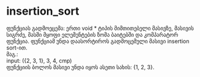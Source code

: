 # insertion_sort    
 ფუნქციას გადმოეცემა: ერთი void * ტიპის მიმთითებელი მასივზე, მასივის სიგრძე, მასში მყოფი ელემენტების ზომა ბაიტებში და კომპარატორ ფუნქცია. ფუნქციამ უნდა დაასორტიროს გადმოცემული მასივი insertion sort-ით.   
 მაგ.:  
 input: ({2, 3, 1}, 3, 4, cmp)  
 ფუნქციის ბოლოს მასივი უნდა იყოს ასეთი სახის: {1, 2, 3}.
 
